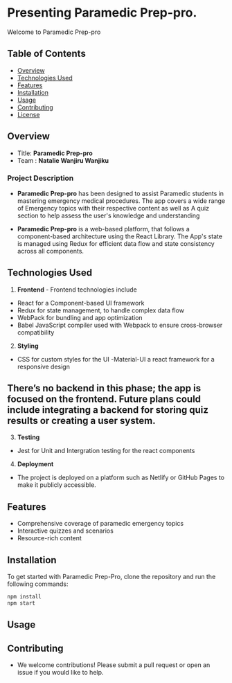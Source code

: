 # Presenting Paramedic Prep-pro.

Welcome to Paramedic Prep-pro

## Table of Contents

- [Overview](#overview)
- [Technologies Used](#technologies-used)
- [Features](#features)
- [Installation](#installation)
- [Usage](#usage)
- [Contributing](#contributing)
- [License](#license)

## Overview

- Title: __Paramedic Prep-pro__
- Team : __Natalie Wanjiru Wanjiku__

### Project Description

- __Paramedic Prep-pro__ has been designed to assist Paramedic students in mastering emergency medical procedures. The app covers a wide range of Emergency topics with their respective content as well as A quiz section to help assess the user's knowledge and understanding

- __Paramedic Prep-pro__ is a web-based platform, that follows a component-based architecture using the React Library. The App's state is managed using Redux for efficient data flow and state consistency across all components.

## Technologies Used

1. __Frontend__ - Frontend technologies include 
- React for a Component-based UI framework
- Redux for state management, to handle complex data flow
- WebPack for bundling and app optimization
- Babel JavaScript compiler used with Webpack to ensure cross-browser compatibility

2. __Styling__
- CSS for custom styles for the UI
-Material-UI a react framework for a responsive design

## There’s no backend in this phase; the app is focused on the frontend. Future plans could include integrating a backend for storing quiz results or creating a user system.

3. __Testing__
- Jest for Unit and Intergration testing for the react components

4. __Deployment__
- The project is deployed on a platform such as Netlify or GitHub Pages to make it publicly accessible.


## Features

- Comprehensive coverage of paramedic emergency topics
- Interactive quizzes and scenarios
- Resource-rich content

## Installation

To get started with Paramedic Prep-Pro, clone the repository and run the following commands:

```bash
npm install
npm start

```
## Usage

## Contributing

- We welcome contributions! Please submit a pull request or open an issue if you would like to help.